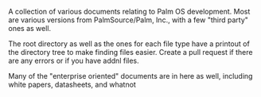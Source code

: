 A collection of various documents relating to Palm OS development. Most are various versions from PalmSource/Palm, Inc., with a few "third party" ones as well.
 
The root directory as well as the ones for each file type have a printout of the directory tree to make finding files easier. Create a pull request if there are any errors or if 
you have addnl files.
 
Many of the "enterprise oriented" documents are in here as well, including white papers, datasheets, and whatnot
